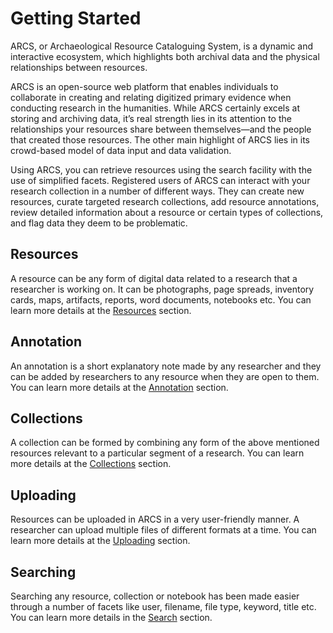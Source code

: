 Getting Started 
=============== 
ARCS, or Archaeological Resource Cataloguing System, is a dynamic and
interactive ecosystem, which highlights both archival data and the physical
relationships between resources. 

ARCS is an open-source web platform that enables individuals to collaborate in
creating and relating digitized primary evidence when conducting research in
the humanities. While ARCS certainly excels at storing and archiving data, it’s
real strength lies in its attention to the relationships your resources share
between themselves—and the people that created those resources. The other main
highlight of ARCS lies in its crowd-based model of data input and data
validation.

Using ARCS, you can retrieve resources using the search facility with the use
of simplified facets. Registered users of ARCS can interact with your research
collection in a number of different ways. They can create new resources, curate
targeted research collections, add resource annotations, review detailed
information about a resource or certain types of collections, and flag data
they deem to be problematic.

Resources 
--------- 
A resource can be any form of digital data related to a research that a
researcher is working on. It can be photographs, page spreads, inventory cards,
maps, artifacts, reports, word documents, notebooks etc. You can learn more
details at the [Resources](about-resources) section. 

Annotation 
----------  
An annotation is a short explanatory note made by any researcher and they can
be added by researchers to any resource when they are open to them. You can
learn more details at the [Annotation](annotating) section.

Collections 
----------- 
A collection can be formed by combining any form of the above mentioned
resources relevant to a particular segment of a research. You can learn more
details at the [Collections](about-collections) section.

Uploading 
--------- 
Resources can be uploaded in ARCS in a very user-friendly manner. A researcher
can upload multiple files of different formats at a time. You can learn more
details at the [Uploading](Uploading) section.

Searching 
--------- 
Searching any resource, collection or notebook has been made easier through a
number of facets like user, filename, file type, keyword, title etc. You can
learn more details in the [Search](searching) section.

